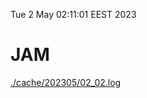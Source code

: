 Tue  2 May 02:11:01 EEST 2023
# JAM
<a href='./cache/202305/02_02.log'>./cache/202305/02_02.log</a>
